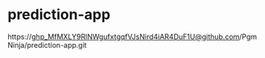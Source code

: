 # prediction-app

https://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@github.com/PgmNinja/prediction-app.git